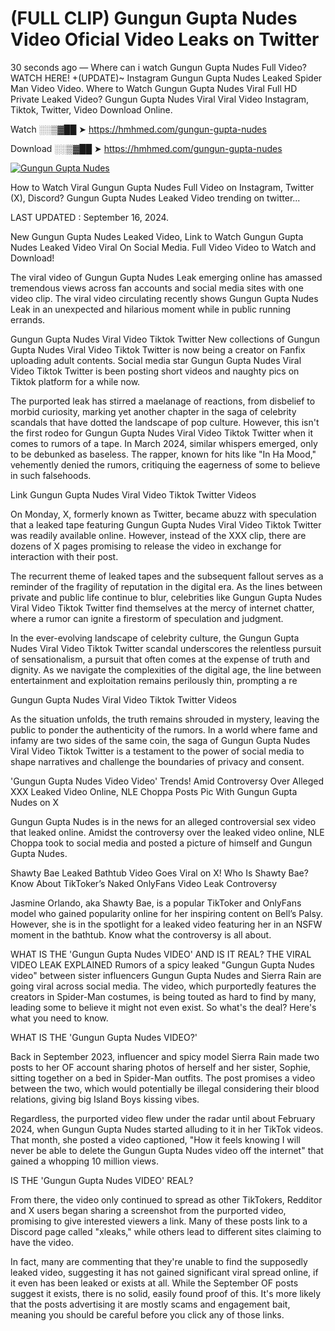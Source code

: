 # (FULL CLIP) Gungun Gupta Nudes Video Oficial Video Leaks on Twitter

30 seconds ago — Where can i watch Gungun Gupta Nudes Full Video? WATCH HERE! +(UPDATE)~ Instagram Gungun Gupta Nudes Leaked Spider Man Video Video. Where to Watch Gungun Gupta Nudes Viral Full HD Private Leaked Video? Gungun Gupta Nudes Viral Viral Video Instagram, Tiktok, Twitter, Video Download Online.

Watch ░░▒▓██ ➤ https://hmhmed.com/gungun-gupta-nudes

Download ░░▒▓██ ➤ https://hmhmed.com/gungun-gupta-nudes

[![Gungun Gupta Nudes](https://i.imgur.com/dJHk4Zq.gif)](https://hmhmed.com/gungun-gupta-nudes)

How to Watch Viral Gungun Gupta Nudes Full Video on Instagram, Twitter (X), Discord? Gungun Gupta Nudes Leaked Video trending on twitter...

LAST UPDATED : September 16, 2024.

New Gungun Gupta Nudes Leaked Video, Link to Watch Gungun Gupta Nudes Leaked Video Viral On Social Media. Full Video Video to Watch and Download!

The viral video of Gungun Gupta Nudes Leak emerging online has amassed tremendous views across fan accounts and social media sites with one video clip. The viral video circulating recently shows Gungun Gupta Nudes Leak in an unexpected and hilarious moment while in public running errands.

Gungun Gupta Nudes Viral Video Tiktok Twitter New collections of Gungun Gupta Nudes Viral Video Tiktok Twitter is now being a creator on Fanfix uploading adult contents. Social media star Gungun Gupta Nudes Viral Video Tiktok Twitter is been posting short videos and naughty pics on Tiktok platform for a while now.

The purported leak has stirred a maelanage of reactions, from disbelief to morbid curiosity, marking yet another chapter in the saga of celebrity scandals that have dotted the landscape of pop culture. However, this isn't the first rodeo for Gungun Gupta Nudes Viral Video Tiktok Twitter when it comes to rumors of a tape. In March 2024, similar whispers emerged, only to be debunked as baseless. The rapper, known for hits like "In Ha Mood," vehemently denied the rumors, critiquing the eagerness of some to believe in such falsehoods.

Link Gungun Gupta Nudes Viral Video Tiktok Twitter Videos

On Monday, X, formerly known as Twitter, became abuzz with speculation that a leaked tape featuring Gungun Gupta Nudes Viral Video Tiktok Twitter was readily available online. However, instead of the XXX clip, there are dozens of X pages promising to release the video in exchange for interaction with their post.

The recurrent theme of leaked tapes and the subsequent fallout serves as a reminder of the fragility of reputation in the digital era. As the lines between private and public life continue to blur, celebrities like Gungun Gupta Nudes Viral Video Tiktok Twitter find themselves at the mercy of internet chatter, where a rumor can ignite a firestorm of speculation and judgment.

In the ever-evolving landscape of celebrity culture, the Gungun Gupta Nudes Viral Video Tiktok Twitter scandal underscores the relentless pursuit of sensationalism, a pursuit that often comes at the expense of truth and dignity. As we navigate the complexities of the digital age, the line between entertainment and exploitation remains perilously thin, prompting a re

Gungun Gupta Nudes Viral Video Tiktok Twitter Videos

As the situation unfolds, the truth remains shrouded in mystery, leaving the public to ponder the authenticity of the rumors. In a world where fame and infamy are two sides of the same coin, the saga of Gungun Gupta Nudes Viral Video Tiktok Twitter is a testament to the power of social media to shape narratives and challenge the boundaries of privacy and consent.

'Gungun Gupta Nudes Video Video' Trends! Amid Controversy Over Alleged XXX Leaked Video Online, NLE Choppa Posts Pic With Gungun Gupta Nudes on X

Gungun Gupta Nudes is in the news for an alleged controversial sex video that leaked online. Amidst the controversy over the leaked video online, NLE Choppa took to social media and posted a picture of himself and Gungun Gupta Nudes.

Shawty Bae Leaked Bathtub Video Goes Viral on X! Who Is Shawty Bae? Know About TikToker’s Naked OnlyFans Video Leak Controversy

Jasmine Orlando, aka Shawty Bae, is a popular TikToker and OnlyFans model who gained popularity online for her inspiring content on Bell’s Palsy. However, she is in the spotlight for a leaked video featuring her in an NSFW moment in the bathtub. Know what the controversy is all about.

WHAT IS THE 'Gungun Gupta Nudes VIDEO' AND IS IT REAL? THE VIRAL VIDEO LEAK EXPLAINED Rumors of a spicy leaked "Gungun Gupta Nudes video" between sister influencers Gungun Gupta Nudes and Sierra Rain are going viral across social media. The video, which purportedly features the creators in Spider-Man costumes, is being touted as hard to find by many, leading some to believe it might not even exist. So what's the deal? Here's what you need to know.

WHAT IS THE 'Gungun Gupta Nudes VIDEO?'

Back in September 2023, influencer and spicy model Sierra Rain made two posts to her OF account sharing photos of herself and her sister, Sophie, sitting together on a bed in Spider-Man outfits. The post promises a video between the two, which would potentially be illegal considering their blood relations, giving big Island Boys kissing vibes.

Regardless, the purported video flew under the radar until about February 2024, when Gungun Gupta Nudes started alluding to it in her TikTok videos. That month, she posted a video captioned, "How it feels knowing I will never be able to delete the Gungun Gupta Nudes video off the internet" that gained a whopping 10 million views.

IS THE 'Gungun Gupta Nudes VIDEO' REAL?

From there, the video only continued to spread as other TikTokers, Redditor and X users began sharing a screenshot from the purported video, promising to give interested viewers a link. Many of these posts link to a Discord page called "xleaks," while others lead to different sites claiming to have the video.

In fact, many are commenting that they're unable to find the supposedly leaked video, suggesting it has not gained significant viral spread online, if it even has been leaked or exists at all. While the September OF posts suggest it exists, there is no solid, easily found proof of this. It's more likely that the posts advertising it are mostly scams and engagement bait, meaning you should be careful before you click any of those links.